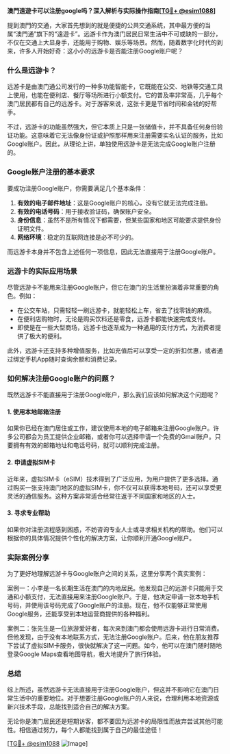 **澳門遠遊卡可以注册google吗？深入解析与实际操作指南[[TG💪+ @esim1088](https://t.me/s/esim1088)]**

提到澳門的交通，大家首先想到的就是便捷的公共交通系统，其中最方便的当属“澳門通”旗下的“遠遊卡”。远游卡作为澳门居民日常生活中不可或缺的一部分，不仅在交通上大显身手，还能用于购物、娱乐等场景。然而，随着数字化时代的到来，许多人开始好奇：这小小的远游卡是否能注册Google账户呢？

### 什么是远游卡？

远游卡是由澳门通公司发行的一种多功能智能卡，它既能在公交、地铁等交通工具上使用，也能在便利店、餐厅等场所进行小额支付。它的普及率非常高，几乎每个澳门居民都有自己的远游卡。对于游客来说，这张卡更是节省时间和金钱的好帮手。

不过，远游卡的功能虽然强大，但它本质上只是一张储值卡，并不具备任何身份验证功能。这意味着它无法像身份证或护照那样用来注册需要实名认证的服务，比如Google账户。因此，从理论上讲，单独使用远游卡是无法完成Google账户注册的。

### Google账户注册的基本要求

要成功注册Google账户，你需要满足几个基本条件：

1. **有效的电子邮件地址**：这是Google账户的核心，没有它就无法完成注册。
2. **有效的电话号码**：用于接收验证码，确保账户安全。
3. **身份信息**：虽然不是所有情况下都需要，但某些国家和地区可能要求提供身份证明文件。
4. **网络环境**：稳定的互联网连接是必不可少的。

而远游卡本身并不包含上述任何一项信息，因此无法直接用于注册Google账户。

### 远游卡的实际应用场景

尽管远游卡不能用来注册Google账户，但它在澳门的生活里扮演着非常重要的角色。例如：

- 在公交车站，只需轻轻一刷远游卡，就能轻松上车，省去了找零钱的麻烦。
- 在便利店购物时，无论是购买饮料还是零食，远游卡都能快速完成支付。
- 即使是在一些大型商场，远游卡也逐渐成为一种通用的支付方式，为消费者提供了极大的便利。

此外，远游卡还支持多种增值服务，比如充值后可以享受一定的折扣优惠，或者通过绑定手机App随时查询余额和消费记录。

### 如何解决注册Google账户的问题？

既然远游卡不能直接用于注册Google账户，那么我们应该如何解决这个问题呢？

#### 1. 使用本地邮箱注册

如果你已经在澳门居住或工作，建议使用本地的电子邮箱来注册Google账户。许多公司都会为员工提供企业邮箱，或者你可以选择申请一个免费的Gmail账户。只要拥有有效的邮箱地址和电话号码，就可以顺利完成注册。

#### 2. 申请虚拟SIM卡

近年来，虚拟SIM卡（eSIM）技术得到了广泛应用，为用户提供了更多选择。通过购买一张支持澳门地区的虚拟SIM卡，你不仅可以获得本地号码，还可以享受更灵活的通信服务。这种方案非常适合经常往返于不同国家和地区的人士。

#### 3. 寻求专业帮助

如果你对注册流程感到困惑，不妨咨询专业人士或寻求相关机构的帮助。他们可以根据你的具体情况提供个性化的解决方案，让你顺利开通Google账户。

### 实际案例分享

为了更好地理解远游卡与Google账户之间的关系，这里分享两个真实案例：

案例一：小李是一名长期生活在澳门的内地居民。他发现自己的远游卡只能用于交通和小额支付，无法直接用来注册Google账户。于是，他决定申请一张本地手机号码，并使用该号码完成了Google账户的注册。现在，他不仅能够正常使用Google服务，还能享受到本地运营商提供的各种福利。

案例二：张先生是一位旅游爱好者，每次来到澳门都会使用远游卡进行日常消费。但他发现，由于没有本地联系方式，无法注册Google账户。后来，他在朋友推荐下尝试了虚拟SIM卡服务，很快就解决了这一问题。如今，他可以在澳门随时随地登录Google Maps查看地图导航，极大地提升了旅行体验。

### 总结

综上所述，虽然远游卡无法直接用于注册Google账户，但这并不影响它在澳门日常生活中的重要地位。对于想要注册Google账户的人来说，合理利用本地资源或新兴技术手段，总能找到适合自己的解决方案。

无论你是澳门居民还是短期访客，都不要因为远游卡的局限性而放弃尝试其他可能性。相信通过努力，每个人都能找到属于自己的最佳途径！

[[TG💪+ @esim1088](https://t.me/s/esim1088) ![Image](https://i.postimg.cc/4NQfJmqS/Snipaste-2025-05-13-00-14-12.png)]